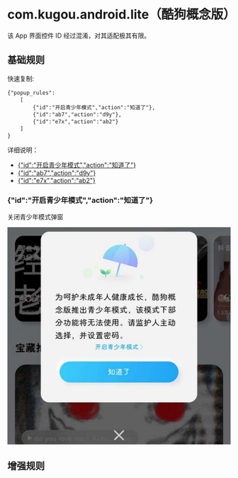 # com.kugou.android.lite（酷狗概念版）

该 App 界面控件 ID 经过混淆，对其适配极其有限。

## 基础规则

快速复制:
```
{"popup_rules":
    [
        {"id":"开启青少年模式","action":"知道了"},
        {"id":"ab7","action":"d9y"},
        {"id":"e7x","action":"ab2"}
    ]
}
```
详细说明：
- [{"id":"开启青少年模式","action":"知道了"}](#id开启青少年模式action知道了)
- [{"id":"ab7","action":"d9y"}](#idab7actiond9y)
- [{"id":"e7x","action":"ab2"}](#ide7xactionab2)

### {"id":"开启青少年模式","action":"知道了"}
关闭青少年模式弹窗

![](./assets/青少年模式弹窗.jpg)

## 增强规则

